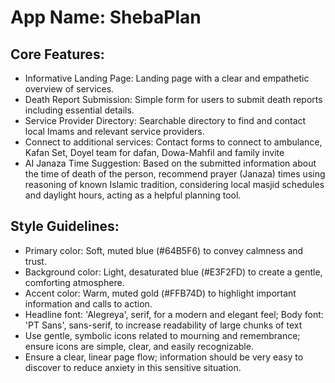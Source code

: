 # **App Name**: ShebaPlan

## Core Features:

- Informative Landing Page: Landing page with a clear and empathetic overview of services.
- Death Report Submission: Simple form for users to submit death reports including essential details.
- Service Provider Directory: Searchable directory to find and contact local Imams and relevant service providers.
- Connect to additional services: Contact forms to connect to ambulance, Kafan Set, Doyel team for dafan, Dowa-Mahfil and family invite
- AI Janaza Time Suggestion: Based on the submitted information about the time of death of the person, recommend prayer (Janaza) times using reasoning of known Islamic tradition, considering local masjid schedules and daylight hours, acting as a helpful planning tool.

## Style Guidelines:

- Primary color: Soft, muted blue (#64B5F6) to convey calmness and trust.
- Background color: Light, desaturated blue (#E3F2FD) to create a gentle, comforting atmosphere.
- Accent color: Warm, muted gold (#FFB74D) to highlight important information and calls to action.
- Headline font: 'Alegreya', serif, for a modern and elegant feel; Body font: 'PT Sans', sans-serif, to increase readability of large chunks of text
- Use gentle, symbolic icons related to mourning and remembrance; ensure icons are simple, clear, and easily recognizable.
- Ensure a clear, linear page flow; information should be very easy to discover to reduce anxiety in this sensitive situation.